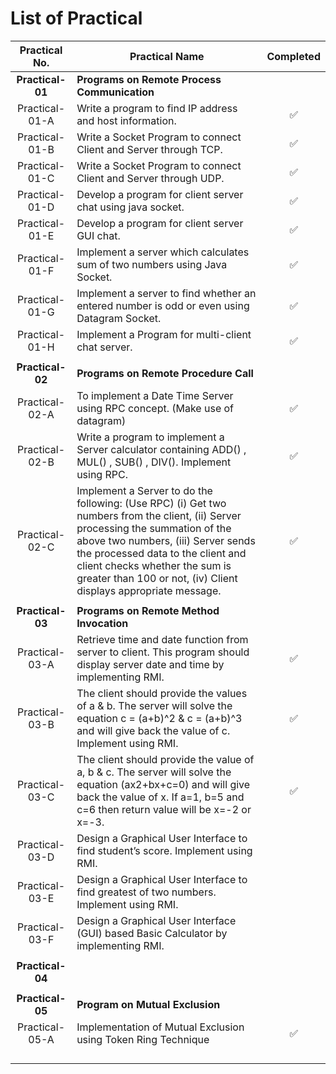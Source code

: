 # List of Practical

| Practical No. | Practical Name | Completed |
|:--------------:|--------------|:----------:|
| **Practical-01** | **Programs on Remote Process Communication** ||
| Practical-01-A | Write a program to find IP address and host information. | ✅ |
| Practical-01-B | Write a Socket Program to connect Client and Server through TCP. | ✅ |
| Practical-01-C | Write a Socket Program to connect Client and Server through UDP. | ✅ |
| Practical-01-D | Develop a program for client server chat using java socket. | ✅ |
| Practical-01-E | Develop a program for client server GUI chat. | ✅ |
| Practical-01-F | Implement a server which calculates sum of two numbers using Java Socket. | ✅ |
| Practical-01-G | Implement a server to find whether an entered number is odd or even using Datagram Socket. | ✅ |
| Practical-01-H | Implement a Program for multi-client chat server. | ✅ |
|  |  |  |
| **Practical-02** | **Programs on Remote Procedure Call** |  |
| Practical-02-A | To implement a Date Time Server using RPC concept. (Make use of datagram) | ✅ |
| Practical-02-B | Write a program to implement a Server calculator containing ADD() , MUL() , SUB() , DIV(). Implement using RPC. | ✅ |
| Practical-02-C | Implement a Server to do the following: (Use RPC) (i) Get two numbers from the client, (ii) Server processing the summation of the above two numbers, (iii) Server sends the processed data to the client and client checks whether the sum is greater than 100 or not, (iv) Client displays appropriate message. | ✅ |
|  |  |  |
| **Practical-03** | **Programs on Remote Method Invocation** |  |
| Practical-03-A | Retrieve time and date function from server to client. This program should display server date and time by implementing RMI. | ✅ |
| Practical-03-B | The client should provide the values of a & b. The server will solve the equation c = (a+b)^2 & c = (a+b)^3 and will give back the value of c. Implement using RMI. | ✅ |
| Practical-03-C | The client should provide the value of a, b & c. The server will solve the equation (ax2+bx+c=0) and will give back the value of x. If a=1, b=5 and c=6 then return value will be x=-2 or x=-3. | ✅ |
| Practical-03-D | Design a Graphical User Interface to find student’s score. Implement using RMI. |  |
| Practical-03-E | Design a Graphical User Interface to find greatest of two numbers. Implement using RMI. |  |
| Practical-03-F | Design a Graphical User Interface (GUI) based Basic Calculator by implementing RMI. |  |
|  |  |  |
| **Practical-04** |  |  |
|  |  |  |
| **Practical-05** | **Program on Mutual Exclusion** |  |
| Practical-05-A | Implementation of Mutual Exclusion using Token Ring Technique | ✅ |
|  |  |  |
|  |  |  |
|  |  |  |
|  |  |  |